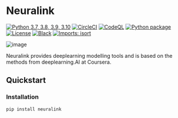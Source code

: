# Neuralink

[![Python 3.7, 3.8, 3.9, 3.10](https://img.shields.io/pypi/pyversions/p)](https://www.python.org/downloads/release/python-388/)
[![CircleCI](https://circleci.com/gh/couyang24/Neuralink/tree/main.svg?style=svg)](https://circleci.com/gh/couyang24/Neuralink/tree/main)
[![CodeQL](https://github.com/couyang24/Neuralink/actions/workflows/codeql-analysis.yml/badge.svg)](https://github.com/couyang24/Neuralink/actions/workflows/codeql-analysis.yml)
[![Python package](https://github.com/couyang24/Neuralink/actions/workflows/python-package.yml/badge.svg)](https://github.com/couyang24/Neuralink/actions/workflows/python-package.yml)
[![License](https://img.shields.io/hexpm/l/num)](https://github.com/couyang24/DeepLearning/blob/main/LICENSE)
[![Black](https://img.shields.io/badge/code%20style-black-000000.svg)](https://github.com/ambv/black)
[![Imports: isort](https://img.shields.io/badge/%20imports-isort-%231674b1?style=flat&labelColor=ef8336)](https://pycqa.github.io/isort/)

![image](https://t3.ftcdn.net/jpg/02/88/57/34/240_F_288573401_T3cPZFeoRgfUWdPtC5hm99xFoJbWJYcd.jpg)

Neuralink provides deeplearning modelling tools and is based on the methods from deeplearning.AI at Coursera.

## Quickstart

### Installation

```
pip install neuralink
```
